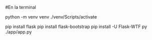 #En la terminal

python -m venv venv
./venv/Scripts/activate

pip install flask
pip install flask-bootstrap
pip install -U Flask-WTF
py ./app/app.py